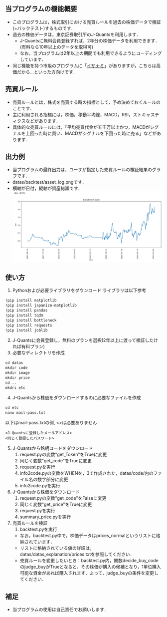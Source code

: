 ## 当プログラムの機能概要
- このプログラムは，株式取引における売買ルールを過去の株価データで検証(=バックテスト)するものです．
- 過去の株価データは，東京証券取引所のJ-Quantsを利用します．
   - J-Quantsに無料会員登録すれば，2年分の株価データを利用できます．  
      (有料なら10年以上のデータを取得可)
   - なお，当プログラムは2年以上の期間でも利用できるようにコーディングしています．
- 同じ機能を持つ市販のプログラムに「[イザナミ](https://www.izanami.jp/top.html)」がありますが，こちらは高価だから...といった方向けです．

## 売買ルール
- 売買ルールとは，株式を売買する時の指標として，予め決めておくルールのことです．
- 主に利用される指標には，株価，移動平均線，MACD，RSI，ストキャスティクスなどがあります．
- 具体的な売買ルールには，「平均売買代金が五千万以上かつ，MACDがシグナルを上回った時に買い．MACDがシグナルを下回った時に売る」などがあります．

## 出力例
- 当プログラムの最終出力は，ユーザが指定した売買ルールの検証結果のグラフです．
- datas/backtest/asset_log.pngです．
- 横軸が日付，縦軸が資産総額です．
![出力例(2年分)](datas/backtest/asset_log.png)

 
## 使い方
1. Pythonおよび必要ライブラリをダウンロード 
ライブラリは以下参考
```
!pip install matplotlib
!pip install japanize-matplotlib
!pip install pandas
!pip install tqdm
!pip install bottleneck
!pip install requests
!pip install joblib

```
2. J-Quantsに会員登録し，無料のプランを選択(2年以上に渡って検証したければ有料プラン)
3. 必要なディレクトリを作成
```
cd datas
mkdir code
mkdir image
mkdir price
cd ..
mkdri etc
```
4. J-Quantsから株価をダウンロードするのに必要なファイルを作成
```
cd etc
nano mail-pass.txt
```
以下はmail-pass.txtの例, <>は必要ありません
```
<J-Quantsに登録したメールアドレス>
<同じく登録したパスワード>
```
5. J-Quantsから銘柄コードをダウンロード
   1. request.pyの変数"get_Token"をTrueに変更
   2. 同じく変数"get_code"をTrueに変更
   3. request.pyを実行
   4. info2code.pyの変数をWHENを，3で作成された，datas/code/内のファイル名の数字部分に変更
   5. info2code.pyを実行
6. J-Quantsから株価をダウンロード
   1. request.pyの変数"get_code"をFalseに変更
   2. 同じく変数"get_price"をTrueに変更
   3. request.pyを実行
   4. summary_price.pyを実行
7. 売買ルールを検証
   1. backtest.pyを実行
   - なお，backtest.py中で，株価データはprices_normalというリストに格納されています．
   - リストに格納されている値の詳細は，datas/datas_explanation/prices.txtを参照してください．
   - 売買ルールを変更したいとき：backtest.py内，関数decide_buy_codeのjudge_buyがTrueとなると，その株価が購入の候補となり，1単位購入可能な資金があれば購入されます．よって，judge_buyの条件を変更してください．



## 補足
- 当プログラムの使用は自己責任でお願いします．
  
